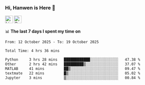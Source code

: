 ### Hi, Hanwen is Here 👋
<p>
	<a href="https://www.linkedin.com/in/liu-hanwen/"><img src="https://img.shields.io/badge/@hanwen-0A66C2?style=flat&logo=LinkedIn&logoColor=white" alt="Linkedin"  height="25px"/></a> 
	<a href="https://scholar.google.com/citations?user=HDF0su0AAAAJ"><img src="https://img.shields.io/badge/scholar-4385FE.svg?&style=plastic&logo=google-scholar&logoColor=white" alt="Google Scholar" height="25px"> </a>
</p>

📊 **The last 7 days I spent my time on** 
<!--START_SECTION:waka-->

```txt
From: 12 October 2025 - To: 19 October 2025

Total Time: 4 hrs 36 mins

Python     3 hrs 28 mins   ████████████░░░░░░░░░░░░░   47.38 %
Other      2 hrs 42 mins   █████████▒░░░░░░░░░░░░░░░   37.07 %
MATLAB     41 mins         ██▒░░░░░░░░░░░░░░░░░░░░░░   09.47 %
textmate   22 mins         █▒░░░░░░░░░░░░░░░░░░░░░░░   05.02 %
Jupyter    3 mins          ▒░░░░░░░░░░░░░░░░░░░░░░░░   00.84 %
```

<!--END_SECTION:waka-->


<!--
**david990917/david990917** is a ✨ _special_ ✨ repository because its `README.md` (this file) appears on your GitHub profile.

Here are some ideas to get you started:

- 🔭 I’m currently working on ...
- 🌱 I’m currently learning ...
- 👯 I’m looking to collaborate on ...
- 🤔 I’m looking for help with ...
- 💬 Ask me about ...
- 📫 How to reach me: ...
- 😄 Pronouns: ...
- ⚡ Fun fact: ...
-->
